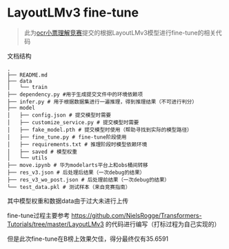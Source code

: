 # LayoutLMv3 fine-tune
> 此为[ocr小票理解竞赛](https://competition.huaweicloud.com/information/1000041696/introduction)提交的根据LayoutLMv3模型进行fine-tune的相关代码

文档结构
```
.
├── README.md
├── data
│   └── train
├── dependency.py #用于生成提交文件中的环境依赖项
├── infer.py # 用于根据数据集进行一遍推理，得到推理结果（不可进行判分）
├── model
│   ├── config.json # 提交模型时需要
│   ├── customize_service.py # 提交模型时需要
│   ├── fake_model.pth # 提交模型时使用（帮助寻找到实际的模型路径）
│   ├── fine_tune.py # fine-tune阶段使用
│   ├── requirements.txt # 推理阶段时模型依赖环境
│   ├── saved # 模型权重
│   └── utils 
├── move.ipynb # 华为modelarts平台上和obs桶间转移
├── res_v3.json # 后处理后结果（一次debug的结果）
├── res_v3_wo_post.json # 后处理前结果（一次debug的结果）
└── test_data.pkl # 测试样本（来自竞赛指南）
```

其中模型权重和数据data由于过大未进行上传

fine-tune过程主要参考 https://github.com/NielsRogge/Transformers-Tutorials/tree/master/LayoutLMv3 的代码进行编写（打标过程为自己实现的）

但是此次fine-tune在B榜上效果欠佳，得分最终仅有35.6591
